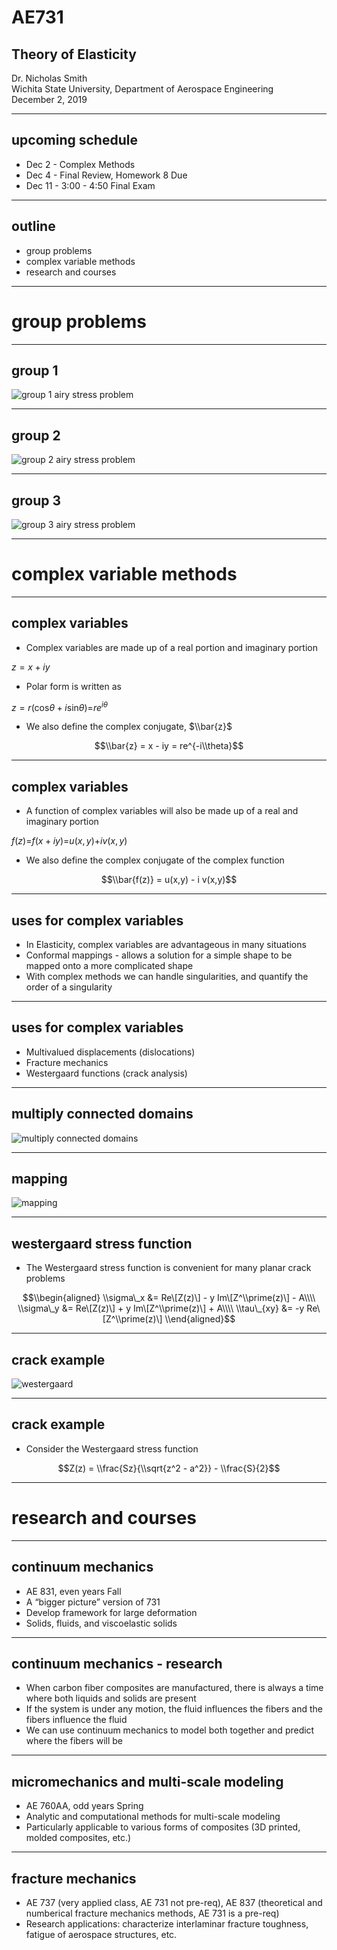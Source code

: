 # AE731
## Theory of Elasticity
Dr. Nicholas Smith<br/>
Wichita State University, Department of Aerospace Engineering<br/>
December 2, 2019

----
## upcoming schedule

-   Dec 2 - Complex Methods
-   Dec 4 - Final Review, Homework 8 Due
-   Dec 11 - 3:00 - 4:50 Final Exam

----
## outline

<!-- vim-markdown-toc GFM -->

* group problems
* complex variable methods
* research and courses

<!-- vim-markdown-toc -->

---
# group problems

----
## group 1

![group 1 airy stress problem](../images/group-1.png)

----
## group 2

![group 2 airy stress problem](../images/group-2.png)

----
## group 3

![group 3 airy stress problem](../images/group-3.png)

---
# complex variable methods

----
## complex variables

-   Complex variables are made up of a real portion and imaginary portion

_z_ = *x* + *iy*

-   Polar form is written as

_z_ = *r*(cos*θ* + *i*sin*θ*)=*re*<sup>*iθ*</sup>

-   We also define the complex conjugate, $\\bar{z}$

$$\\bar{z} = x - iy = re^{-i\\theta}$$

----
## complex variables

-   A function of complex variables will also be made up of a real and imaginary portion

_f_(*z*)=*f*(*x* + *iy*)=*u*(*x*, *y*)+*iv*(*x*, *y*)

-   We also define the complex conjugate of the complex function

$$\\bar{f(z)} = u(x,y) - i v(x,y)$$

----
## uses for complex variables

-   In Elasticity, complex variables are advantageous in many situations
-   Conformal mappings - allows a solution for a simple shape to be mapped onto a more complicated shape
-   With complex methods we can handle singularities, and quantify the order of a singularity

----
## uses for complex variables

-   Multivalued displacements (dislocations)
-   Fracture mechanics
-   Westergaard functions (crack analysis)

----
## multiply connected domains

![multiply connected domains](../images/domains.PNG)

----
## mapping

![mapping](../images/mapping.PNG) <!-- .element width="50%" -->

----
## westergaard stress function

-   The Westergaard stress function is convenient for many planar crack problems

$$\\begin{aligned}
	\\sigma\_x &= Re\[Z(z)\] - y Im\[Z^\\prime(z)\] - A\\\\
	\\sigma\_y &= Re\[Z(z)\] + y Im\[Z^\\prime(z)\] + A\\\\
	\\tau\_{xy} &= -y Re\[Z^\\prime(z)\]
\\end{aligned}$$

----
## crack example

![westergaard](../images/westergaard.PNG) <!-- .element width="50%" -->

----
## crack example

-   Consider the Westergaard stress function

$$Z(z) = \\frac{Sz}{\\sqrt{z^2 - a^2}} - \\frac{S}{2}$$

---
# research and courses

----
## continuum mechanics

-   AE 831, even years Fall
-   A “bigger picture” version of 731
-   Develop framework for large deformation
-   Solids, fluids, and viscoelastic solids

----
## continuum mechanics - research

-   When carbon fiber composites are manufactured, there is always a time where both liquids and solids are present
-   If the system is under any motion, the fluid influences the fibers and the fibers influence the fluid
-   We can use continuum mechanics to model both together and predict where the fibers will be

----
## micromechanics and multi-scale modeling

-   AE 760AA, odd years Spring
-   Analytic and computational methods for multi-scale modeling
-   Particularly applicable to various forms of composites (3D printed, molded composites, etc.)

----
## fracture mechanics

-   AE 737 (very applied class, AE 731 not pre-req), AE 837 (theoretical and numberical fracture mechanics methods, AE 731 is a pre-req)
-   Research applications: characterize interlaminar fracture toughness, fatigue of aerospace structures, etc.


